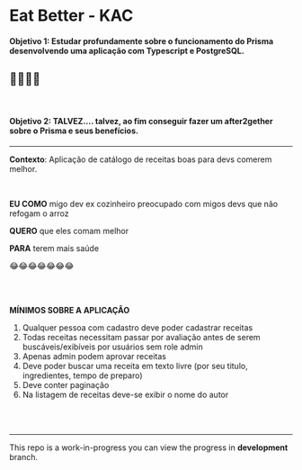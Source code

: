 # Eat Better - KAC

#### Objetivo 1: Estudar profundamente sobre o funcionamento do Prisma desenvolvendo uma aplicação com Typescript e PostgreSQL.

## 🥓🥕🥐😋

</br>

#### Objetivo 2: TALVEZ.... talvez, ao fim conseguir fazer um after2gether sobre o Prisma e seus benefícios.

---

**Contexto**: Aplicação de catálogo de receitas boas para devs comerem melhor.

</br>

**EU COMO** migo dev ex cozinheiro preocupado com migos devs que não refogam o arroz

**QUERO** que eles comam melhor

**PARA** terem mais saúde

😂😂😂😂😂😂😂

</br></br>

**MÍNIMOS SOBRE A APLICAÇÂO**

1. Qualquer pessoa com cadastro deve poder cadastrar receitas
2. Todas receitas necessitam passar por avaliação antes de serem buscáveis/exibíveis por usuários sem role admin
3. Apenas admin podem aprovar receitas
4. Deve poder buscar uma receita em texto livre (por seu titulo, ingredientes, tempo de preparo)
5. Deve conter paginação
6. Na listagem de receitas deve-se exibir o nome do autor

</br></br>

---

This repo is a work-in-progress you can view the progress in **development** branch.
